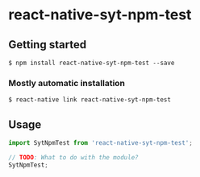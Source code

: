 # react-native-syt-npm-test

## Getting started

`$ npm install react-native-syt-npm-test --save`

### Mostly automatic installation

`$ react-native link react-native-syt-npm-test`

## Usage
```javascript
import SytNpmTest from 'react-native-syt-npm-test';

// TODO: What to do with the module?
SytNpmTest;
```
